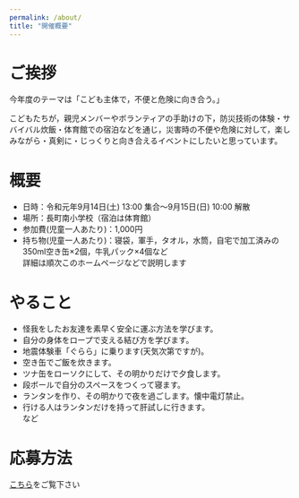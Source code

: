 ```yaml
---
permalink: /about/
title: "開催概要"
---
```

# ご挨拶
今年度のテーマは「こども主体で，不便と危険に向き合う。」

こどもたちが，親児メンバーやボランティアの手助けの下，防災技術の体験・サバイバル炊飯・体育館での宿泊などを通じ，災害時の不便や危険に対して，楽しみながら・真剣に・じっくりと向き合えるイベントにしたいと思っています。

# 概要
- 日時：令和元年9月14日(土) 13:00 集合〜9月15日(日) 10:00 解散
- 場所：長町南小学校（宿泊は体育館）
- 参加費(児童一人あたり)：1,000円
- 持ち物(児童一人あたり)：寝袋，軍手，タオル，水筒，自宅で加工済みの350ml空き缶×2個，牛乳パック×4個など  
  詳細は順次このホームページなどで説明します

# やること
- 怪我をしたお友達を素早く安全に運ぶ方法を学びます。
- 自分の身体をロープで支える結び方を学びます。
- 地震体験車「ぐらら」に乗ります(天気次第ですが)。
- 空き缶でご飯を炊きます。
- ツナ缶をローソクにして、その明かりだけで夕食します。
- 段ボールで自分のスペースをつくって寝ます。
- ランタンを作り、その明かりで夜を過ごします。懐中電灯禁止。
- 行ける人はランタンだけを持って肝試しに行きます。  
など

# 応募方法
[こちら](https://n-minami2014.github.io/bsc2019/application/)をご覧下さい
